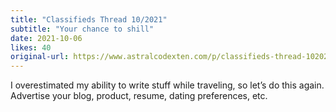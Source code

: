 ```yaml
---
title: "Classifieds Thread 10/2021"
subtitle: "Your chance to shill"
date: 2021-10-06
likes: 40
original-url: https://www.astralcodexten.com/p/classifieds-thread-102021
---
```

I overestimated my ability to write stuff while traveling, so let’s do this again. Advertise your blog, product, resume, dating preferences, etc.
